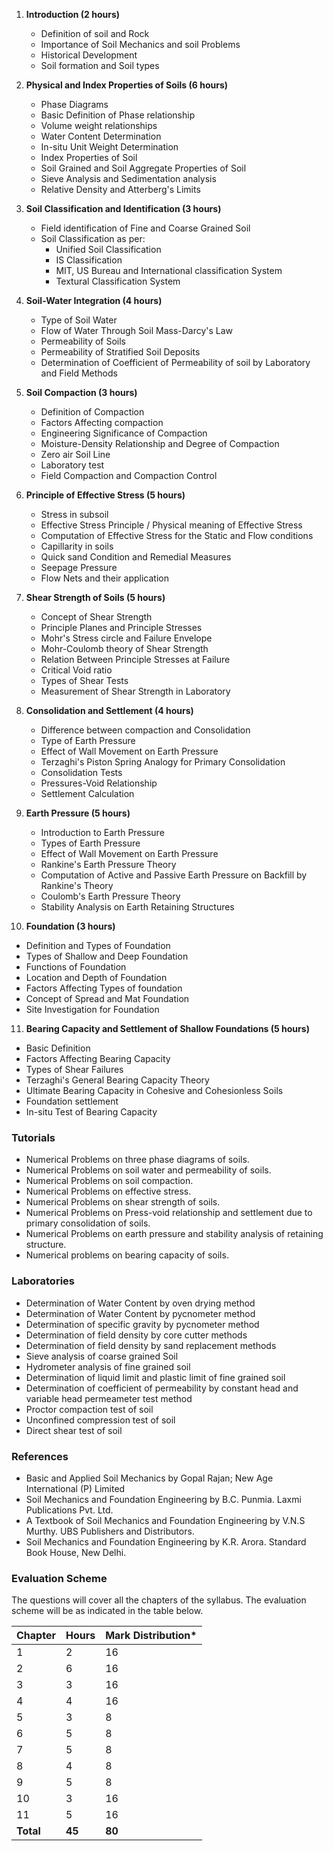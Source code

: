 1. **Introduction (2 hours)**
   * Definition of soil and Rock
   * Importance of Soil Mechanics and soil Problems
   * Historical Development
   * Soil formation and Soil types

2. **Physical and Index Properties of Soils (6 hours)**
   * Phase Diagrams
   * Basic Definition of Phase relationship
   * Volume weight relationships
   * Water Content Determination
   * In-situ Unit Weight Determination
   * Index Properties of Soil
   * Soil Grained and Soil Aggregate Properties of Soil
   * Sieve Analysis and Sedimentation analysis
   * Relative Density and Atterberg's Limits

3. **Soil Classification and Identification (3 hours)**
   * Field identification of Fine and Coarse Grained Soil
   * Soil Classification as per:
      * Unified Soil Classification
      * IS Classification
      * MIT, US Bureau and International classification System
      * Textural Classification System

4. **Soil-Water Integration (4 hours)** 
   * Type of Soil Water
   * Flow of Water Through Soil Mass-Darcy's Law
   * Permeability of Soils
   * Permeability of Stratified Soil Deposits
   * Determination of Coefficient of Permeability of soil by Laboratory and Field Methods

5. **Soil Compaction (3 hours)**
   * Definition of Compaction
   * Factors Affecting compaction
   * Engineering Significance of Compaction
   * Moisture-Density Relationship and Degree of Compaction
   * Zero air Soil Line
   * Laboratory test
   * Field Compaction and Compaction Control

6. **Principle of Effective Stress (5 hours)**
   * Stress in subsoil
   * Effective Stress Principle / Physical meaning of Effective Stress
   * Computation of Effective Stress for the Static and Flow conditions
   * Capillarity in soils
   * Quick sand Condition and Remedial Measures
   * Seepage Pressure
   * Flow Nets and their application

7. **Shear Strength of Soils (5 hours)**
   * Concept of Shear Strength
   * Principle Planes and Principle Stresses
   * Mohr's Stress circle and Failure Envelope
   * Mohr-Coulomb theory of Shear Strength
   * Relation Between Principle Stresses at Failure
   * Critical Void ratio
   * Types of Shear Tests
   * Measurement of Shear Strength in Laboratory

8. **Consolidation and Settlement (4 hours)**
   * Difference between compaction and Consolidation
   * Type of Earth Pressure
   * Effect of Wall Movement on Earth Pressure
   * Terzaghi's Piston Spring Analogy for Primary Consolidation
   * Consolidation Tests
   * Pressures-Void Relationship
   * Settlement Calculation

9. **Earth Pressure (5 hours)**
   * Introduction to Earth Pressure
   * Types of Earth Pressure
   * Effect of Wall Movement on Earth Pressure
   * Rankine's Earth Pressure Theory
   * Computation of Active and Passive Earth Pressure on Backfill by Rankine's Theory
   * Coulomb's Earth Pressure Theory
   * Stability Analysis on Earth Retaining Structures

10. **Foundation (3 hours)**
   * Definition and Types of Foundation
   * Types of Shallow and Deep Foundation
   * Functions of Foundation
   * Location and Depth of Foundation
   * Factors Affecting Types of foundation
   * Concept of Spread and Mat Foundation
   * Site Investigation for Foundation

11. **Bearing Capacity and Settlement of Shallow Foundations (5 hours)**
   * Basic Definition
   * Factors Affecting Bearing Capacity
   * Types of Shear Failures
   * Terzaghi's General Bearing Capacity Theory
   * Ultimate Bearing Capacity in Cohesive and Cohesionless Soils
   * Foundation settlement
   * In-situ Test of Bearing Capacity

### Tutorials

* Numerical Problems on three phase diagrams of soils.
* Numerical Problems on soil water and permeability of soils.
* Numerical Problems on soil compaction.
* Numerical Problems on effective stress.
* Numerical Problems on shear strength of soils.
* Numerical Problems on Press-void relationship and settlement due to primary consolidation of soils.
* Numerical Problems on earth pressure and stability analysis of retaining structure.
* Numerical problems on bearing capacity of soils.

### Laboratories

* Determination of Water Content by oven drying method
* Determination of Water Content by pycnometer method
* Determination of specific gravity by pycnometer method
* Determination of field density by core cutter methods
* Determination of field density by sand replacement methods
* Sieve analysis of coarse grained Soil
* Hydrometer analysis of fine grained soil
* Determination of liquid limit and plastic limit of fine grained soil
* Determination of coefficient of permeability by constant head and variable head permeameter test method
* Proctor compaction test of soil
* Unconfined compression test of soil
* Direct shear test of soil

### References

* Basic and Applied Soil Mechanics by Gopal Rajan; New Age International (P) Limited
* Soil Mechanics and Foundation Engineering by B.C. Punmia. Laxmi Publications Pvt. Ltd.
* A Textbook of Soil Mechanics and Foundation Engineering by V.N.S Murthy. UBS Publishers and Distributors.
* Soil Mechanics and Foundation Engineering by K.R. Arora. Standard Book House, New Delhi.

### Evaluation Scheme

The questions will cover all the chapters of the syllabus. The evaluation scheme will be as indicated in the table below.

| Chapter   | Hours  | Mark Distribution* |
| --------- | ------ | ------------------ |
| 1         | 2      | 16                 |
| 2         | 6      | 16                 |
| 3         | 3      | 16                 |
| 4         | 4      | 16                 |
| 5         | 3      | 8                  |
| 6         | 5      | 8                  |
| 7         | 5      | 8                  |
| 8         | 4      | 8                  |
| 9         | 5      | 8                  |
| 10        | 3      | 16                 |
| 11        | 5      | 16                 |
| **Total** | **45** | **80**             |


